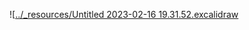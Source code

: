 ![[../_resources/Untitled 2023-02-16 19.31.52.excalidraw](_resources/Untitled%202023-02-16%2019.31.52.excalidraw.md)